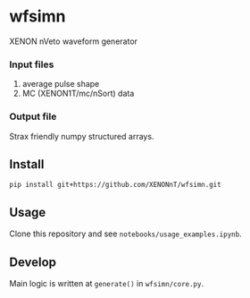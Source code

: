 # wfsimn
XENON nVeto waveform generator

### Input files
1. average pulse shape
2. MC (XENON1T/mc/nSort) data


### Output file
Strax friendly numpy structured arrays.


## Install
```
pip install git+https://github.com/XENONnT/wfsimn.git
```

## Usage
Clone this repository and see `notebooks/usage_examples.ipynb`.


## Develop
Main logic is written at `generate()` in `wfsimn/core.py`.
